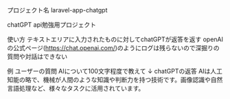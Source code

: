 プロジェクト名
laravel-app-chatgpt

chatGPT api勉強用プロジェクト

使い方
テキストエリアに入力されたものに対してchatGPTが返答を返す
openAIの公式ページ(https://chat.openai.com/)のようにログは残らないので深掘りの質問や対話はできない

例
ユーザーの質問
AIについて100文字程度で教えて
↓
chatGPTの返答
AIは人工知能の略で、機械が人間のような知識や判断力を持つ技術です。画像認識や自然言語処理など、様々なタスクに活用されています。
